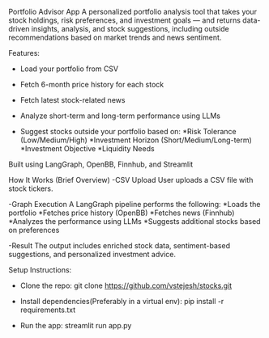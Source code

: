 Portfolio Advisor App
A personalized portfolio analysis tool that takes your stock holdings, risk preferences, and investment goals — and returns data-driven insights, analysis, and stock suggestions, including outside recommendations based on market trends and news sentiment.

Features:
- Load your portfolio from CSV

- Fetch 6-month price history for each stock

- Fetch latest stock-related news

- Analyze short-term and long-term performance using LLMs 

- Suggest stocks outside your portfolio based on:
  *Risk Tolerance (Low/Medium/High)
  *Investment Horizon (Short/Medium/Long-term)
  *Investment Objective
  *Liquidity Needs


Built using LangGraph, OpenBB, Finnhub, and Streamlit


How It Works (Brief Overview)
-CSV Upload
 User uploads a CSV file with stock tickers.

-Graph Execution
 A LangGraph pipeline performs the following:
  *Loads the portfolio
  *Fetches price history (OpenBB)
  *Fetches news (Finnhub)
  *Analyzes the performance using LLMs
  *Suggests additional stocks based on preferences

-Result
 The output includes enriched stock data, sentiment-based suggestions, and personalized investment advice.

Setup Instructions:
 - Clone the repo:
     git clone https://github.com/vstejesh/stocks.git

 - Install dependencies(Preferably in a virtual env):
     pip install -r requirements.txt

 - Run the app:
     streamlit run app.py    
     


